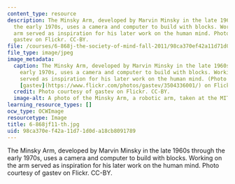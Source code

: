 ```yaml
---
content_type: resource
description: The Minsky Arm, developed by Marvin Minsky in the late 1960s through
  the early 1970s, uses a camera and computer to build with blocks. Working on the
  arm served as inspiration for his later work on the human mind. Photo courtesy of
  gastev on Flickr. CC-BY.
file: /courses/6-868j-the-society-of-mind-fall-2011/98ca370ef42a11d71d0da18cb8091789_6-868jf11-th.jpg
file_type: image/jpeg
image_metadata:
  caption: The Minsky Arm, developed by Marvin Minsky in the late 1960s through the
    early 1970s, uses a camera and computer to build with blocks. Working on the arm
    served as inspiration for his later work on the human mind. (Photo courtesy of
    [gastev](https://www.flickr.com/photos/gastev/3504336001/) on Flickr. [CC-BY](https://creativecommons.org/licenses/by/2.0/).)
  credit: Photo courtesy of gastev on Flickr. CC-BY.
  image-alt: A photo of the Minsky Arm, a robotic arm, taken at the MIT Museum.
learning_resource_types: []
ocw_type: OCWImage
resourcetype: Image
title: 6-868jf11-th.jpg
uid: 98ca370e-f42a-11d7-1d0d-a18cb8091789
---
```

The Minsky Arm, developed by Marvin Minsky in the late 1960s through the early 1970s, uses a camera and computer to build with blocks. Working on the arm served as inspiration for his later work on the human mind. Photo courtesy of gastev on Flickr. CC-BY.

